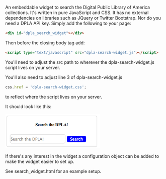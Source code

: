An embeddable widget to search the Digital Public Library of America collections.
It's written in pure JavaScript and CSS.  It has no external dependencies on libraries such as JQuery or Twitter Bootstrap.
Nor do you need a DPLA API key.
Simply add the following to your page:

```html
<div id="dpla_search_widget"></div>
```

Then before the closing body tag add:
```html
<script type="text/javascript" src="dpla-search-widget.js"></script>
```

You'll need to adjust the src path to wherever the dpla-search-widget.js script lives on your server.

You'll also need to adjust line 3 of dpla-search-widget.js
```javascript
css.href = 'dpla-search-widget.css';
```

to reflect where the script lives on your server.

It should look like this:

![alt tag](widget.png)

If there's any interest in the widget a configuration object can be added to make the widget easier to set up.

See search_widget.html for an example setup.